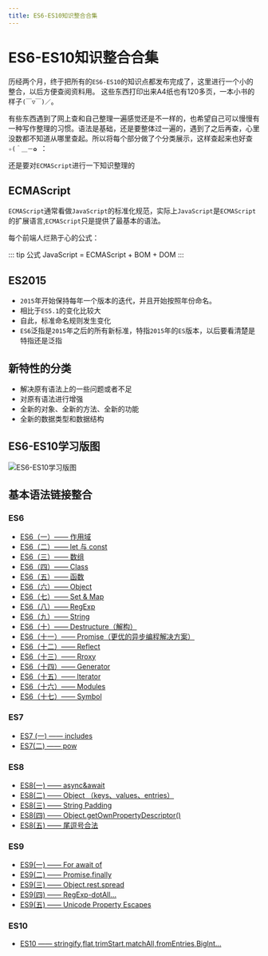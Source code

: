 ```yaml
---
title: ES6-ES10知识整合合集
---
```

# ES6-ES10知识整合合集
历经两个月，终于把所有的`ES6-ES10`的知识点都发布完成了，这里进行一个小的整合，以后方便查阅资料用。
这些东西打印出来A4纸也有120多页，一本小书的样子`(￣▽￣)／`。

有些东西遇到了网上查和自己整理一遍感觉还是不一样的，也希望自己可以慢慢有一种写作整理的习惯。语法是基础，还是要整体过一遍的，遇到了之后再查，心里没数都不知道从哪里查起。所以将每个部分做了个分类展示，这样查起来也好查`✧(＾＿－✿ `：

还是要对`ECMAScript`进行一下知识整理的
## ECMAScript
`ECMAScript`通常看做`JavaScript`的标准化规范，实际上`JavaScript`是`ECMAScript`的扩展语言,`ECMAScript`只是提供了最基本的语法。

每个前端人烂熟于心的公式：

::: tip 公式
JavaScript = ECMAScript + BOM + DOM
:::

## ES2015
-   `2015`年开始保持每年一个版本的迭代，并且开始按照年份命名。
-   相比于`ES5.1`的变化比较大
-   自此，标准命名规则发生变化
-   `ES6`泛指是`2015`年之后的所有新标准，特指`2015`年的`ES`版本，以后要看清楚是特指还是泛指

## 新特性的分类

-   解决原有语法上的一些问题或者不足
-   对原有语法进行增强
-   全新的对象、全新的方法、全新的功能
-   全新的数据类型和数据结构

## ES6-ES10学习版图
![ES6-ES10学习版图](https://p9-juejin.byteimg.com/tos-cn-i-k3u1fbpfcp/c2a2ba9519a040f489e51280913e8d55~tplv-k3u1fbpfcp-watermark.image)

## 基本语法链接整合
### ES6
- [ES6（一）—— 作用域](https://segmentfault.com/a/1190000023870520)
- [ES6（二）—— let 与 const](https://segmentfault.com/a/1190000023891620)
- [ES6（三）—— 数组](https://segmentfault.com/a/1190000024416752)
- [ES6（四）—— Class](https://segmentfault.com/a/1190000024417173)
- [ES6（五）—— 函数](https://segmentfault.com/a/1190000024471607)
- [ES6（六）—— Object](https://segmentfault.com/a/1190000024472549)
- [ES6（七）—— Set & Map](https://segmentfault.com/a/1190000024478433)
- [ES6（八）—— RegExp](https://segmentfault.com/a/1190000024478838)
- [ES6（九）—— String](https://segmentfault.com/a/1190000024503291)
- [ES6（十）—— Destructure（解构）](https://segmentfault.com/a/1190000024515043)
- [ES6（十一）—— Promise（更优的异步编程解决方案）](https://segmentfault.com/a/1190000024519353)
- [ES6（十二）—— Reflect](https://segmentfault.com/a/1190000024541398)
- [ES6（十三）—— Rroxy](https://segmentfault.com/a/1190000025122561)
- [ES6（十四）—— Generator](https://segmentfault.com/a/1190000025131447)
- [ES6（十五）—— lterator](https://segmentfault.com/a/1190000025138649)
- [ES6（十六）—— Modules](https://segmentfault.com/a/1190000025153995)
- [ES6（十七）—— Symbol](https://segmentfault.com/a/1190000038151283)
### ES7
- [ES7 (一) —— includes](https://segmentfault.com/a/1190000037684328)
- [ES7(二) —— pow](https://segmentfault.com/a/1190000037596956)
### ES8
- [ES8(一) —— async&await](https://segmentfault.com/a/1190000037688525)
- [ES8(二) —— Object （keys、values、entries）](https://segmentfault.com/a/1190000037689028)
- [ES8(三) —— String Padding](https://segmentfault.com/a/1190000037704070)
- [ES8(四) —— Object.getOwnPropertyDescriptor()](https://segmentfault.com/a/1190000037704796)
- [ES8(五) —— 尾逗号合法](https://segmentfault.com/a/1190000037731794)
### ES9
- [ES9(一) —— For await of](https://segmentfault.com/a/1190000037738864)
- [ES9(二) —— Promise.finally](https://segmentfault.com/a/1190000037755915)
- [ES9(三) —— Object.rest.spread](https://segmentfault.com/a/1190000037756119)
- [ES9(四) —— RegExp-dotAll...](https://segmentfault.com/a/1190000037785808)
- [ES9(五) —— Unicode Property Escapes](https://segmentfault.com/a/1190000038148561)
### ES10
- [ES10 —— stringify,flat,trimStart,matchAll,fromEntries,BigInt...](https://segmentfault.com/a/1190000038150735)